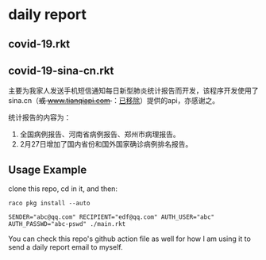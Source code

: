 daily report
================

## covid-19.rkt
## covid-19-sina-cn.rkt
主要为我家人发送手机短信通知每日新型肺炎统计报告而开发，该程序开发使用了 sina.cn（<del>或 www.tianqiapi.com </del>：[已移除](https://github.com/yanyingwang/2019-nCov-report/commit/693bf3746bde79063773c3db364327ba017b5d0b#diff-35f1a3a934ba13a4b17438067c7233fdL43)）提供的api，亦感谢之。

统计报告的内容为：
1. 全国病例报告、河南省病例报告、郑州市病理报告。
2. 2月27日增加了国内省份和国外国家确诊病例排名报告。


## Usage Example
clone this repo, cd in it, and then:

~~~racket
raco pkg install --auto

SENDER="abc@qq.com" RECIPIENT="edf@qq.com" AUTH_USER="abc" AUTH_PASSWD="abc-pswd" ./main.rkt
~~~

You can check this repo's github action file as well for how I am using it to send a daily report email to myself.

